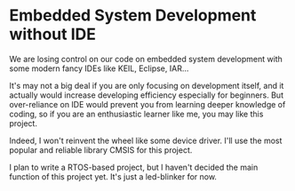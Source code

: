 # Embedded System Development without IDE

We are losing control on our code on embedded system development with some modern fancy IDEs like KEIL, Eclipse, IAR...

It's may not a big deal if you are only focusing on development itself, and it actually would increase developing efficiency especially for beginners. But over-reliance on IDE would prevent you from learning deeper knowledge of coding, so if you are an enthusiastic learner like me, you may like this project.

Indeed, I won't reinvent the wheel like some device driver. I'll use the most popular and reliable library CMSIS for this project.

I plan to write a RTOS-based project, but I haven't decided the main function of this project yet. It's just a led-blinker for now.